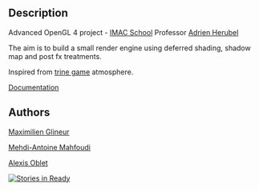 ## Description

Advanced OpenGL 4 project - [IMAC School](http://www.ingenieur-imac.fr/)
Professor [Adrien Herubel](https://github.com/AdrienHerubel)


The aim is to build a small render engine using deferred shading, shadow map and post fx treatments.

Inspired from [trine game](http://trine2.com/site/) atmosphere.


[Documentation](http://maximilien-glineur.fr/luminolGL/doxygen/)

## Authors

[Maximilien Glineur](https://github.com/sayanel)

[Mehdi-Antoine Mahfoudi](https://github.com/Mehdi-Antoine)

[Alexis Oblet](https://github.com/aoblet) 


[![Stories in Ready](https://badge.waffle.io/aoblet/luminolGL.png?label=ready&title=Ready)](http://waffle.io/aoblet/luminolGL)
